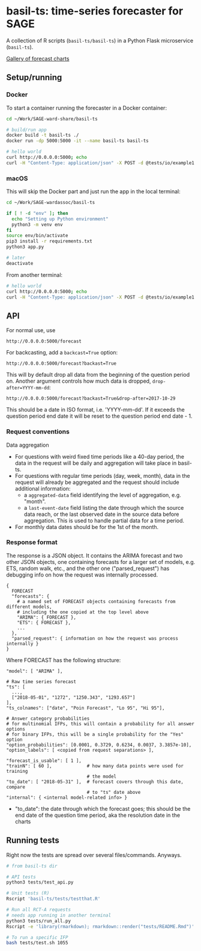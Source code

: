 # basil-ts: time-series forecaster for SAGE

A collection of R scripts (`basil-ts/basil-ts`) in a Python Flask microservice (`basil-ts`). 

[Gallery of forecast charts](tests/README.md)

## Setup/running

### Docker

To start a container running the forecaster in a Docker container:

```bash
cd ~/Work/SAGE-ward-share/basil-ts

# build/run app
docker build -t basil-ts ./ 
docker run -dp 5000:5000 -it --name basil-ts basil-ts

# hello world
curl http://0.0.0.0:5000; echo
curl -H "Content-Type: application/json" -X POST -d @tests/io/example1.json http://0.0.0.0:5000/forecast
```

### macOS

This will skip the Docker part and just run the app in the local terminal:

```bash
cd ~/Work/SAGE-wardassoc/basil-ts

if [ ! -d "env" ]; then
  echo "Setting up Python environment"
  python3 -m venv env
fi
source env/bin/activate
pip3 install -r requirements.txt
python3 app.py

# later
deactivate
```

From another terminal:

```bash
# hello world
curl http://0.0.0.0:5000; echo
curl -H "Content-Type: application/json" -X POST -d @tests/io/example1.json http://0.0.0.0:5000/forecast
```

## API

For normal use, use 

```url
http://0.0.0.0:5000/forecast
```

For backcasting, add a `backcast=True` option:

```url
http://0.0.0.0:5000/forecast?backast=True
```

This will by default drop all data from the beginning of the question period on. Another argument controls how much data is dropped, `drop-after=YYYY-mm-dd`: 

```url
http://0.0.0.0:5000/forecast?backast=True&drop-after=2017-10-29
```

This should be a date in ISO format, i.e. 'YYYY-mm-dd'. If it exceeds the question period end date it will be reset to the question period end date - 1. 

### Request conventions

Data aggregation

- For questions with weird fixed time periods like a 40-day period, the data in the request will be daily and aggregation will take place in basil-ts. 
- For questions with regular time periods (day, week, month), data in the request will already be aggregated and the request should include additional information: 
    - a `aggregated-data` field identifying the level of aggregation, e.g. "month".
    - a `last-event-date` field listing the date through which the source data reach, or the last observed date in the source data before aggregation. This is used to handle partial data for a time period. 
- For monthly data dates should be for the 1st of the month. 


### Response format

The response is a JSON object. It contains the ARIMA forecast and two other JSON objects, one containing forecasts for a larger set of models, e.g. ETS, random walk, etc., and the other one ("parsed_request") has debugging info on how the request was internally processed. 

```
{
  FORECAST
  "forecasts": {
    # a named set of FORECAST objects containing forecasts from different models,
    # including the one copied at the top level above
    "ARIMA": { FORECAST },
    "ETS": { FORECAST },
    ...
  },
  "parsed_request": { information on how the request was process internally }
}
```

Where FORECAST has the following structure:

```
"model": [ "ARIMA" ],

# Raw time series forecast
"ts": [
  ...,
  ["2018-05-01", "1272", "1250.343", "1293.657"]
],
"ts_colnames": ["date", "Poin Forecast", "Lo 95", "Hi 95"],

# Answer category probabilities
# for multinomial IFPs, this will contain a probability for all answer options
# for binary IFPs, this will be a single probability for the "Yes" option
"option_probabilities": [0.0001, 0.3729, 0.6234, 0.0037, 3.3857e-10],
"option_labels": [ <copied from request separations> ],

"forecast_is_usable": [ 1 ], 
"trainN": [ 60 ],             # how many data points were used for training 
                              # the model
"to_date": [ "2018-05-31" ],  # forecast covers through this date, compare 
                              # to "ts" date above
"internal": { <internal model-related info> }
```

- "to_date": the date through which the forecast goes; this should be the end date of the question time period, aka the resolution date in the charts


## Running tests

Right now the tests are spread over several files/commands. Anyways.

```bash
# from basil-ts dir

# API tests
python3 tests/test_api.py

# Unit tests (R)
Rscript 'basil-ts/tests/testthat.R'

# Run all RCT-A requests
# needs app running in another terminal
python3 tests/run_all.py
Rscript -e 'library(rmarkdown); rmarkdown::render("tests/README.Rmd")'

# To run a specific IFP
bash tests/test.sh 1055
```

